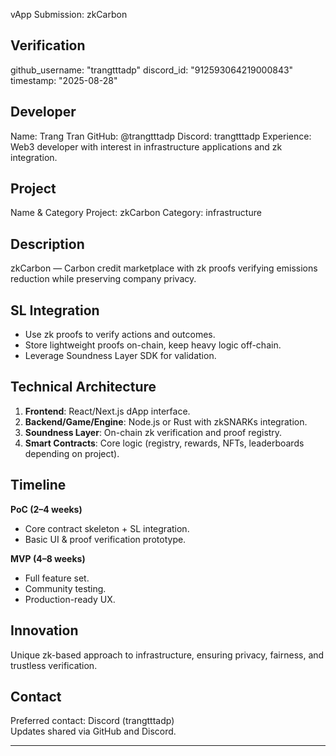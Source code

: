 vApp Submission: zkCarbon

## Verification
github_username: "trangtttadp"
discord_id: "912593064219000843"
timestamp: "2025-08-28"

## Developer
Name: Trang Tran
GitHub: @trangtttadp
Discord: trangtttadp
Experience: Web3 developer with interest in infrastructure applications and zk integration.

## Project
Name & Category
Project: zkCarbon
Category: infrastructure

## Description
zkCarbon — Carbon credit marketplace with zk proofs verifying emissions reduction while preserving company privacy.

## SL Integration
- Use zk proofs to verify actions and outcomes.  
- Store lightweight proofs on-chain, keep heavy logic off-chain.  
- Leverage Soundness Layer SDK for validation.  

## Technical Architecture
1. **Frontend**: React/Next.js dApp interface.  
2. **Backend/Game/Engine**: Node.js or Rust with zkSNARKs integration.  
3. **Soundness Layer**: On-chain zk verification and proof registry.  
4. **Smart Contracts**: Core logic (registry, rewards, NFTs, leaderboards depending on project).  

## Timeline
**PoC (2–4 weeks)**  
- Core contract skeleton + SL integration.  
- Basic UI & proof verification prototype.  

**MVP (4–8 weeks)**  
- Full feature set.  
- Community testing.  
- Production-ready UX.  

## Innovation
Unique zk-based approach to infrastructure, ensuring privacy, fairness, and trustless verification.  

## Contact
Preferred contact: Discord (trangtttadp)  
Updates shared via GitHub and Discord.

---

